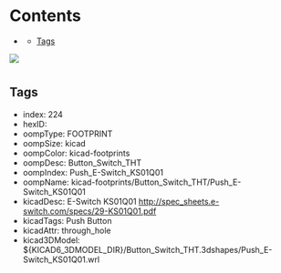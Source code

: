 



Contents
========

* [](#)
	* [Tags](#tags)
  
![][im]
# 

## Tags

- index: 224
- hexID: 
- oompType: FOOTPRINT
- oompSize: kicad
- oompColor: kicad-footprints
- oompDesc: Button_Switch_THT
- oompIndex: Push_E-Switch_KS01Q01
- oompName: kicad-footprints/Button_Switch_THT/Push_E-Switch_KS01Q01
- kicadDesc: E-Switch KS01Q01 http://spec_sheets.e-switch.com/specs/29-KS01Q01.pdf
- kicadTags: Push Button
- kicadAttr: through_hole
- kicad3DModel: ${KICAD6_3DMODEL_DIR}/Button_Switch_THT.3dshapes/Push_E-Switch_KS01Q01.wrl



[im]: image.png
